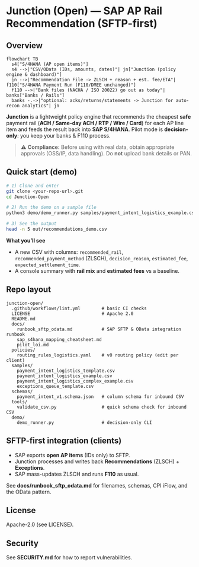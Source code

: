 # Junction (Open) — SAP AP Rail Recommendation (SFTP-first)

## Overview

```mermaid
flowchart TB
  s4["S/4HANA (AP open items)"]
  s4 -->|"CSV/OData (IDs, amounts, dates)"| jn["Junction (policy engine & dashboard)"]
  jn -->|"Recommendation File -> ZLSCH + reason + est. fee/ETA"| f110["S/4HANA Payment Run (F110/DMEE unchanged)"]
  f110 -->|"Bank files (NACHA / ISO 20022) go out as today"| banks["Banks / Rails"]
  banks -.->|"optional: acks/returns/statements -> Junction for auto-recon analytics"| jn
```


**Junction** is a lightweight policy engine that recommends the cheapest **safe** payment rail
(**ACH / Same-day ACH / RTP / Wire / Card**) for each AP line item and feeds the result back
into **SAP S/4HANA**. Pilot mode is **decision-only**: you keep your banks & F110 process.

> ⚠️ **Compliance:** Before using with real data, obtain appropriate approvals
> (OSS/IP, data handling). Do **not** upload bank details or PAN.

## Quick start (demo)
```bash
# 1) Clone and enter
git clone <your-repo-url>.git
cd Junction-Open

# 2) Run the demo on a sample file
python3 demo/demo_runner.py samples/payment_intent_logistics_example.csv out/recommendations_demo.csv

# 3) See the output
head -n 5 out/recommendations_demo.csv
```

**What you’ll see**
- A new CSV with columns: `recommended_rail`, `recommended_payment_method` (ZLSCH), `decision_reason`, `estimated_fee`, `expected_settlement_time`.
- A console summary with **rail mix** and **estimated fees** vs a baseline.

## Repo layout
```
junction-open/
  .github/workflows/lint.yml        # basic CI checks
  LICENSE                           # Apache 2.0
  README.md
  docs/
    runbook_sftp_odata.md           # SAP SFTP & OData integration runbook
    sap_s4hana_mapping_cheatsheet.md
    pilot_loi.md
  policies/
    routing_rules_logistics.yaml    # v0 routing policy (edit per client)
  samples/
    payment_intent_logistics_template.csv
    payment_intent_logistics_example.csv
    payment_intent_logistics_complex_example.csv
    exceptions_queue_template.csv
  schemas/
    payment_intent_v1.schema.json   # column schema for inbound CSV
  tools/
    validate_csv.py                 # quick schema check for inbound CSV
  demo/
    demo_runner.py                  # decision-only CLI
```

## SFTP-first integration (clients)
- SAP exports **open AP items** (IDs only) to SFTP.
- Junction processes and writes back **Recommendations** (ZLSCH) + **Exceptions**.
- SAP mass-updates ZLSCH and runs **F110** as usual.

See **docs/runbook_sftp_odata.md** for filenames, schemas, CPI iFlow, and the OData pattern.

## License
Apache-2.0 (see LICENSE).

## Security
See **SECURITY.md** for how to report vulnerabilities.
